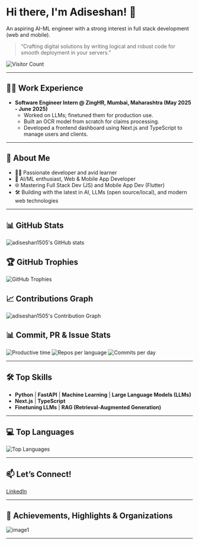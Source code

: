 # Hi there, I'm Adiseshan! 👋

An aspiring AI-ML engineer with a strong interest in full stack development (web and mobile).

> “Crafting digital solutions by writing logical and robust code for smooth deployment in your servers.”

![Visitor Count](https://visitor-badge.laobi.icu/badge?page_id=adiseshan1505)

---

## 👨‍💻 Work Experience

- **Software Engineer Intern @ ZingHR, Mumbai, Maharashtra (May 2025 - June 2025)**
  - Worked on LLMs; finetuned them for production use.
  - Built an OCR model from scratch for claims processing.
  - Developed a frontend dashboard using Next.js and TypeScript to manage users and clients.

---

## 🚀 About Me

- 🧑‍💻 Passionate developer and avid learner
- 🤖 AI/ML enthusiast, Web & Mobile App Developer
- 🌐 Mastering Full Stack Dev (JS) and Mobile App Dev (Flutter)
- 🛠️ Building with the latest in AI, LLMs (open source/local), and modern web technologies

---

## 📊 GitHub Stats

<p align="left">
  <img src="https://github-readme-stats.vercel.app/api?username=adiseshan1505&show_icons=true&theme=radical" alt="adiseshan1505's GitHub stats" />
</p>

## 🏆 GitHub Trophies

<p align="left">
  <img src="https://github-profile-trophy.vercel.app/?username=adiseshan1505&theme=radical&no-bg=true&no-frame=true" alt="GitHub Trophies" />
</p>

## 📈 Contributions Graph

<p align="left">
  <img src="https://github-readme-activity-graph.vercel.app/graph?username=adiseshan1505&theme=radical" alt="adiseshan1505's Contribution Graph" />
</p>

## 📊 Commit, PR & Issue Stats

<p align="left">
  <img src="https://github-profile-summary-cards.vercel.app/api/cards/productive-time?username=adiseshan1505&theme=radical" alt="Productive time" />
  <img src="https://github-profile-summary-cards.vercel.app/api/cards/repos-per-language?username=adiseshan1505&theme=radical" alt="Repos per language" />
  <img src="https://github-profile-summary-cards.vercel.app/api/cards/commits-per-day?username=adiseshan1505&theme=radical" alt="Commits per day" />
</p>

---

## 🛠️ Top Skills

- **Python** | **FastAPI** | **Machine Learning** | **Large Language Models (LLMs)**
- **Next.js** | **TypeScript**
- **Finetuning LLMs** | **RAG (Retrieval-Augmented Generation)**

---

## 💻 Top Languages

<p align="left">
  <img src="https://github-readme-stats.vercel.app/api/top-langs/?username=adiseshan1505&layout=compact&theme=radical&langs_count=8&hide=css,scss" alt="Top Languages" />
</p>

---

## 📫 Let’s Connect!

[LinkedIn](https://www.linkedin.com/in/adiseshanramanan/)

---

## 🏅 Achievements, Highlights & Organizations

![image1](image1)

---
